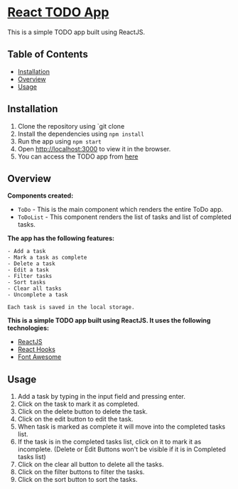 # [React TODO App](https://github.com/rtCamp/trainee-shalin-shah/tree/react-to-do-app)

This is a simple TODO app built using ReactJS.

## Table of Contents

- [Installation](#installation)
- [Overview](#overview)
- [Usage](#usage)

## Installation

1. Clone the repository using `git clone
2. Install the dependencies using `npm install`
3. Run the app using `npm start`
4. Open [http://localhost:3000](http://localhost:3000) to view it in the browser.
5. You can access the TODO app from [here](https://react-to-do-app--steady-cheesecake-592aa7.netlify.app/)
## Overview

**Components created:**


- `ToDo`     - This is the main component which renders the entire ToDo app.
- `ToDoList` - This component renders the list of tasks and list of completed tasks.

**The app has the following features:**

    - Add a task
    - Mark a task as complete
    - Delete a task
    - Edit a task
    - Filter tasks
    - Sort tasks
    - Clear all tasks
    - Uncomplete a task

    Each task is saved in the local storage.

**This is a simple TODO app built using ReactJS. It uses the following technologies:**

- [ReactJS](https://reactjs.org/)
- [React Hooks](https://reactjs.org/docs/hooks-intro.html)
- [Font Awesome](https://fontawesome.com/)

## Usage

1. Add a task by typing in the input field and pressing enter.
2. Click on the task to mark it as completed.
3. Click on the delete button to delete the task.
4. Click on the edit button to edit the task.
5. When task is marked as complete it will move into the completed tasks list.
6. If the task is in the completed tasks list, click on it to mark it as incomplete. (Delete or Edit Buttons won't be visible if it is in Completed tasks list)
7. Click on the clear all button to delete all the tasks.
8. Click on the filter buttons to filter the tasks.
9. Click on the sort button to sort the tasks.


